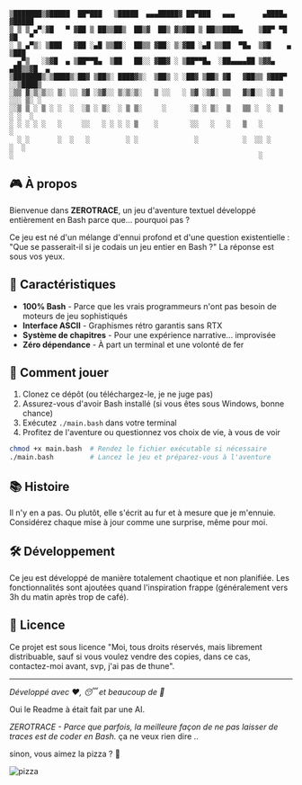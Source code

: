 
```
▒███████▒▓█████  ██▀███   ▒█████  ▄▄▄█████▓ ██▀███   ▄▄▄       ▄████▄  ▓█████ 
▒ ▒ ▒ ▄▀░▓█   ▀ ▓██ ▒ ██▒▒██▒  ██▒▓  ██▒ ▓▒▓██ ▒ ██▒▒████▄    ▒██▀ ▀█  ▓█   ▀ 
░ ▒ ▄▀▒░ ▒███   ▓██ ░▄█ ▒▒██░  ██▒▒ ▓██░ ▒░▓██ ░▄█ ▒▒██  ▀█▄  ▒▓█    ▄ ▒███   
  ▄▀▒   ░▒▓█  ▄ ▒██▀▀█▄  ▒██   ██░░ ▓██▓ ░ ▒██▀▀█▄  ░██▄▄▄▄██ ▒▓▓▄ ▄██▒▒▓█  ▄ 
▒███████▒░▒████▒░██▓ ▒██▒░ ████▓▒░  ▒██▒ ░ ░██▓ ▒██▒ ▓█   ▓██▒▒ ▓███▀ ░░▒████▒
░▒▒ ▓░▒░▒░░ ▒░ ░░ ▒▓ ░▒▓░░ ▒░▒░▒░   ▒ ░░   ░ ▒▓ ░▒▓░ ▒▒   ▓▒█░░ ░▒ ▒  ░░░ ▒░ ░
░░▒ ▒ ░ ▒ ░ ░  ░  ░▒ ░ ▒░  ░ ▒ ▒░     ░      ░▒ ░ ▒░  ▒   ▒▒ ░  ░  ▒    ░ ░  ░
░ ░ ░ ░ ░   ░     ░░   ░ ░ ░ ░ ▒    ░        ░░   ░   ░   ▒   ░           ░   
  ░ ░       ░  ░   ░         ░ ░              ░           ░  ░░ ░         ░  ░
░                                                             ░               
```

## 🎮 À propos

Bienvenue dans **ZEROTRACE**, un jeu d'aventure textuel développé entièrement en Bash parce que... pourquoi pas ? 

Ce jeu est né d'un mélange d'ennui profond et d'une question existentielle : "Que se passerait-il si je codais un jeu entier en Bash ?" La réponse est sous vos yeux.

## 🚀 Caractéristiques

- **100% Bash** - Parce que les vrais programmeurs n'ont pas besoin de moteurs de jeu sophistiqués
- **Interface ASCII** - Graphismes rétro garantis sans RTX
- **Système de chapitres** - Pour une expérience narrative... improvisée
- **Zéro dépendance** - À part un terminal et une volonté de fer

## 🎲 Comment jouer

1. Clonez ce dépôt (ou téléchargez-le, je ne juge pas)
2. Assurez-vous d'avoir Bash installé (si vous êtes sous Windows, bonne chance)
3. Exécutez `./main.bash` dans votre terminal
4. Profitez de l'aventure ou questionnez vos choix de vie, à vous de voir

```bash
chmod +x main.bash  # Rendez le fichier exécutable si nécessaire
./main.bash         # Lancez le jeu et préparez-vous à l'aventure
```

## 📚 Histoire

Il n'y en a pas. Ou plutôt, elle s'écrit au fur et à mesure que je m'ennuie. Considérez chaque mise à jour comme une surprise, même pour moi.

## 🛠️ Développement

Ce jeu est développé de manière totalement chaotique et non planifiée. Les fonctionnalités sont ajoutées quand l'inspiration frappe (généralement vers 3h du matin après trop de café).

## 📝 Licence

Ce projet est sous licence "Moi, tous droits réservés, mais librement distribuable, sauf si vous voulez vendre des copies, dans ce cas, contactez-moi avant, svp, j'ai pas de thune".

---

*Développé avec ❤️, 😴 et beaucoup de 🍕*

Oui le Readme à était fait par une AI. 

*ZEROTRACE - Parce que parfois, la meilleure façon de ne pas laisser de traces est de coder en Bash.* 
ça ne veux rien dire ..

sinon, vous aimez la pizza ? 🍕

![pizza](https://media2.giphy.com/media/v1.Y2lkPTc5MGI3NjExa2txN3J5N2dnaGRjaTZmdXlmajZ6ZHR6cTVsYXBzaW95N3l5N3k0dyZlcD12MV9pbnRlcm5hbF9naWZfYnlfaWQmY3Q9Zw/sTUWqCKtxd01W/giphy.gif)
